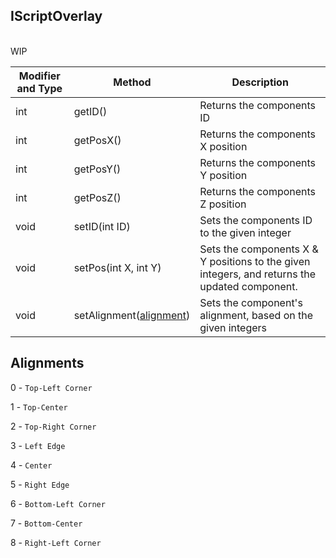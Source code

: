 
## IScriptOverlay

<br>
WIP
<br>

Modifier and Type | Method | Description
------- | ------------- | -------------------------------------------------------------
int | getID() | Returns the components ID
int | getPosX() | Returns the components X position
int | getPosY() | Returns the components Y position
int | getPosZ() | Returns the components Z position
void | setID(int ID) | Sets the components ID to the given integer
void | setPos(int X, int Y) | Sets the components X & Y positions to the given integers, and returns the updated component.
void | setAlignment([alignment](https://github.com/PewDizinho/CustomNPCPlus-Script-Documentation/blob/main/Overlay/ScriptOverlayComponent.md#alignments)) | Sets the component's alignment, based on the given integers




## Alignments 
0 - `Top-Left Corner`

1 - `Top-Center`

2 - `Top-Right Corner`

3 - `Left Edge`

4 - `Center`

5 - `Right Edge`

6 - `Bottom-Left Corner`

7 - `Bottom-Center`

8 - `Right-Left Corner`

